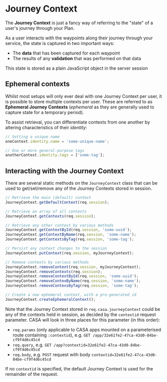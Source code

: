 # Journey Context

The **Journey Context** is just a fancy way of referring to the "state" of a user's journey through your Plan.

As a user interacts with the waypoints along their journey through your service, the state is captured in two important ways:

* The **data** that has been captured for each waypoint
* The results of any **validation** that was performed on that data

This state is stored as a plain JavaScript object in the server session


## Ephemeral contexts

Whilst most setups will only ever deal with one Journey Context per user, it is possible to store multiple contexts per user. These are referred to as **Ephemeral Journey Contexts** (_ephemeral_ as they are generally used to capture state for a temporary period).

To assist retrieval, you can differentiate contexts from one another by altering characteristics of their _identity_:

```javascript
// Setting a unique name
oneContext.identity.name = 'some-unique-name';

// One or more general-purpose tags
anotherContext.identity.tags = ['some-tag'];
```


## Interacting with the Journey Context

There are several static methods on the `JourneyContext` class that can be used to get/set/remove any of the Journey Contexts stored in session.

```javascript
// Retrieve the main (default) context
JourneyContext.getDefaultContext(req.session);

// Retrieve an array of all contexts
JourneyContext.getContexts(req.session);

// Retrieve any other context by various methods
JourneyContext.getContextById(req.session, 'some-uuid');
JourneyContext.getContextByName(req.session, 'some-name');
JourneyContext.getContextsByTag(req.session, 'some-tag');

// Persist any context changes to the session
JourneyContext.putContext(req.session, myJourneyContext);

// Remove contexts by various methods
JourneyContext.removeContext(req.session, myJourneyContext);
JourneyContext.removeContexts(req.session);
JourneyContext.removeContextById(req.session, 'some-uuid');
JourneyContext.removeContexByName(req.session, 'some-name');
JourneyContext.removeContexsByTag(req.session, 'some-tag');

// Create a new ephemeral context, with a pre-generated id
JourneyContext.createEphemeralContext();
```

Note that the Journey Context stored in `req.casa.journeyContext` could be any of the contexts held in session, as decided by the `contextid` request parameter. CASA will look in three places for this parameter (in this order):

* `req.params` (only applicable to CASA apps mounted on a parameterised route containing `:contextid`), e.g. `GET /app/32e61fe2-47ca-43d0-84be-cf9f4d6c45cd` 
* `req.query`, e.g. `GET /app?contextid=32e61fe2-47ca-43d0-84be-cf9f4d6c45cd`
* `req.body`, e.g. `POST` request with body `contextid=32e61fe2-47ca-43d0-84be-cf9f4d6c45cd`

If no `contextid` is specified, the default Journey Context is used for the remainder of the request.
